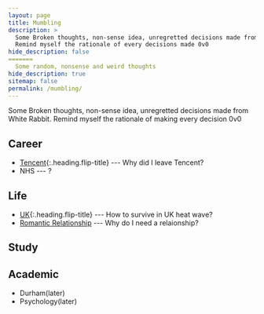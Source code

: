 ```yaml
---
layout: page
title: Mumbling
description: >
  Some Broken thoughts, non-sense idea, unregretted decisions made from White Rabbit.
  Remind myself the rationale of every decisions made 0v0
hide_description: false
=======
  Some random, nonsense and weird thoughts
hide_description: true
sitemap: false
permalink: /mumbling/
---
```

Some Broken thoughts, non-sense idea, unregretted decisions made from White Rabbit.
Remind myself the rationale of making every decision 0v0

## Career
* [Tencent](tencent.md){:.heading.flip-title} --- Why did I leave Tencent?
* NHS --- ?

## Life
* [UK](UKHeatwave.md){:.heading.flip-title} --- How to survive in UK heat wave?
* [Romantic Relationship](Relationship.md) --- Why do I need a relaionship?

## Study

## Academic
* Durham(later)
* Psychology(later)


<!---* [LICENSE]{:.heading.flip-title} --- The license of this project.
[LICENSE]: ../LICENSE.md
--->
